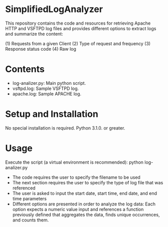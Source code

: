 # SimplifiedLogAnalyzer
This repository contains the code and resources for retrieving Apache HTTP and VSFTPD log files and provides different options to extract logs and summarize the content:

(1) Requests from a given Client 
(2) Type of request and frequency 
(3) Response status code 
(4) Raw log 

# Contents
* log-analizer.py: Main python script.
* vsftpd.log: Sample VSFTPD log.
* apache.log: Sample APACHE log.

# Setup and Installation
No special installation is required. Python 3.1.0. or greater.

# Usage
Execute the script (a virtual environment is recommended):
 python log-analizer.py

* The code requires the user to specify the filename to be used
* The next section requires the user to specify the type of log file that was referenced
* The user is asked to input the start date, start time, end date, and end time parameters
* Different options are presented in order to analyze the log data: Each option expects a numeric value input and references a function previously defined that aggregates the data, finds unique occurrences, and counts them.
